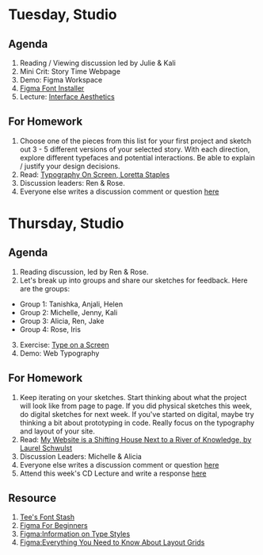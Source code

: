---
---
# Tuesday, Studio
## Agenda
1. Reading / Viewing discussion led by Julie & Kali
2. Mini Crit: Story Time Webpage 
3. Demo: Figma Workspace
4. [Figma Font Installer](https://www.figma.com/downloads/)
5. Lecture: [Interface Aesthetics](https://www.figma.com/proto/IGlDdnac3PRnnEbjpr1H20/history-of-interface?node-id=6%3A14&scaling=contain&page-id=0%3A1)

## For Homework
1. Choose one of the pieces from this list for your first project and sketch out 3 - 5 different versions of your selected story. With each direction, explore different typefaces and potential interactions. Be able to explain / justify your design decisions.
2. Read: [Typography On Screen, Loretta Staples](https://ci.labud.nyc/assets/readings/staples-typography.pdf)
3. Discussion leaders: Ren & Rose.
4. Everyone else writes a discussion comment or question [here](https://docs.google.com/document/d/1pv5p2erPfjhSk7HzhXJtdSpO1effd9uR-X4lSVwFSS8/edit?usp=sharing)


# Thursday, Studio
## Agenda
1. Reading discussion, led by Ren & Rose.
2. Let's break up into groups and share our sketches for feedback. 
Here are the groups:
- Group 1: Tanishka, Anjali, Helen
- Group 2: Michelle, Jenny, Kali
- Group 3: Alicia, Ren, Jake
- Group 4: Rose, Iris

3. Exercise: [Type on a Screen](https://docs.google.com/document/d/1pihCHzhyvO6IgmTF7q4A-OUPNvhY1_uiGIkZ_k15ztc/edit?usp=sharing)
4. Demo: Web Typography


## For Homework
1. Keep iterating on your sketches. Start thinking about what the project will look like from page to page. If you did physical sketches this week, do digital sketches for next week. If you've started on digital, maybe try thinking a bit about prototyping in code. Really focus on the typography and layout of your site.
2. Read: [My Website is a Shifting House Next to a River of Knowledge, by Laurel Schwulst](https://thecreativeindependent.com/essays/laurel-schwulst-my-website-is-a-shifting-house-next-to-a-river-of-knowledge-what-could-yours-be/)
3. Discussion Leaders: Michelle & Alicia
4. Everyone else writes a discussion comment or question [here](https://docs.google.com/document/d/1pv5p2erPfjhSk7HzhXJtdSpO1effd9uR-X4lSVwFSS8/edit?usp=sharing)
5. Attend this week's CD Lecture and write a response [here](https://docs.google.com/document/d/1QlKJxrBJyStR_RFKo6KyRTNMlb4D557kQWFfFFPb2QQ/edit?usp=sharing)

## Resource
1. [Tee's Font Stash](https://www.are.na/tee-topor/fontbook-com)
2. [Figma For Beginners](https://www.youtube.com/watch?list=PLXDU_eVOJTx7QHLShNqIXL1Cgbxj7HlN4&v=dXQ7IHkTiMM&embeds_euri=https%3A%2F%2Fwww.notion.so%2F&source_ve_path=MjM4NTE&feature=emb_title)
3. [Figma:Information on Type Styles](https://help.figma.com/hc/en-us/articles/360039957034-Create-and-Apply-Text-Styles)
4. [Figma:Everything You Need to Know About Layout Grids](https://www.figma.com/best-practices/everything-you-need-to-know-about-layout-grids/)